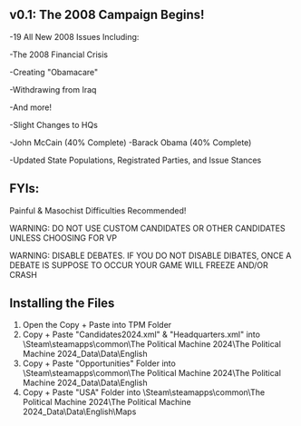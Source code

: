 v0.1: The 2008 Campaign Begins!
-
-19 All New 2008 Issues Including:

  -The 2008 Financial Crisis
  
  -Creating "Obamacare"
  
  -Withdrawing from Iraq
  
  -And more!

-Slight Changes to HQs

-John McCain (40% Complete)
-Barack Obama (40% Complete)

-Updated State Populations, Registrated Parties, and Issue Stances

FYIs:
-
Painful & Masochist Difficulties Recommended!

WARNING: DO NOT USE CUSTOM CANDIDATES OR OTHER CANDIDATES UNLESS CHOOSING FOR VP

WARNING: DISABLE DEBATES. IF YOU DO NOT DISABLE DIBATES, ONCE A DEBATE IS SUPPOSE TO OCCUR YOUR GAME WILL FREEZE AND/OR CRASH

Installing the Files
-
1. Open the Copy + Paste into TPM Folder
2. Copy + Paste "Candidates2024.xml" & "Headquarters.xml" into \Steam\steamapps\common\The Political Machine 2024\The Political Machine 2024_Data\Data\English
3. Copy + Paste "Opportunities" Folder into \Steam\steamapps\common\The Political Machine 2024\The Political Machine 2024_Data\Data\English
4. Copy + Paste "USA" Folder into \Steam\steamapps\common\The Political Machine 2024\The Political Machine 2024_Data\Data\English\Maps
